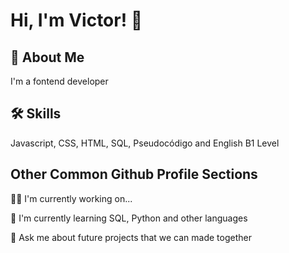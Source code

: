 
# Hi, I'm Victor! 👋


## 🚀 About Me
I'm a fontend developer


## 🛠 Skills
Javascript, CSS, HTML, SQL, Pseudocódigo and English B1 Level


## Other Common Github Profile Sections
👩‍💻 I'm currently working on...

🧠 I'm currently learning SQL, Python and other languages

💬 Ask me about future projects that we can made together

